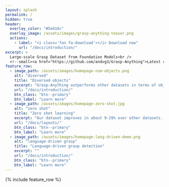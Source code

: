 ```yaml
---
layout: splash
permalink: /
hidden: true
header:
  overlay_color: "#5e616c"
  overlay_image: /assets/images/grasp-anything-teaser.png
  actions:
    - label: "<i class='fas fa-download'></i> Download now"
      url: "/docs/introduction/"
excerpt: >
  Large-scale Grasp Dataset from Foundation Models<br />
  <!--small><a href="https://github.com/andvg3/Grasp-Anything">Latest release (TBD)</a></small-->
feature_row:
  - image_path: /assets/images/homepage-num-objects.png
    alt: "diversed"
    title: "Diversed objects"
    excerpt: "Grasp-Anything outperforms other datasets in terms of object diversity."
    url: "/docs/introduction/"
    btn_class: "btn--primary"
    btn_label: "Learn more"
  - image_path: /assets/images/homepage-zero-shot.jpg
    alt: "zero shot"
    title: "Zero shot learning"
    excerpt: "Our dataset improves in about 9-29% over other datasets.."
    url: "/docs/layouts/"
    btn_class: "btn--primary"
    btn_label: "Learn more"
  - image_path: /assets/images/homepage-lang-driven-demo.png
    alt: "language-driven grasp"
    title: "Language-driven grasp detection"
    excerpt: ""
    url: "/docs/introduction/"
    btn_class: "btn--primary"
    btn_label: "Learn more"     
---
```


{% include feature_row %}